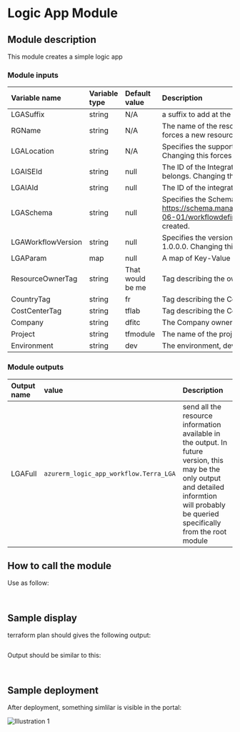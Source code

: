 # Logic App Module

## Module description

This module creates a simple logic app

### Module inputs

| Variable name | Variable type | Default value | Description |
|:--------------|:--------------|:--------------|:------------|
| LGASuffix | string | N/A | a suffix to add at the end of the Logic app name |
| RGName | string | N/A | The name of the resource group in which to create the resources. Changing this forces a new resource to be created. |
| LGALocation | string | N/A | Specifies the supported Azure location where the Logic App Workflow exists. Changing this forces a new resource to be created. |
| LGAISEId | string | null | The ID of the Integration Service Environment to which this Logic App Workflow belongs. Changing this forces a new Logic App Workflow to be created. |
| LGAIAId | string | null | The ID of the integration account linked by this Logic App Workflow. |
| LGASchema | string | null | Specifies the Schema to use for this Logic App Workflow. Defaults to https://schema.management.azure.com/providers/Microsoft.Logic/schemas/2016-06-01/workflowdefinition.json#. Changing this forces a new resource to be created. |
| LGAWorkflowVersion | string | null | Specifies the version of the Schema used for this Logic App Workflow. Defaults to 1.0.0.0. Changing this forces a new resource to be created. |
| LGAParam | map | null | A map of Key-Value pairs. |
| ResourceOwnerTag | string | That would be me | Tag describing the owner |
| CountryTag | string | fr | Tag describing the Country |
| CostCenterTag | string | tflab | Tag describing the Cost Center |
| Company | string | dfitc | The Company owner of the resources |
| Project | string | tfmodule | The name of the project |
| Environment | string | dev | The environment, dev, prod... |  

### Module outputs

| Output name | value | Description |
|:------------|:------|:------------|
| LGAFull | `azurerm_logic_app_workflow.Terra_LGA` | send all the resource information available in the output. In future version, this may be the only output and detailed informtion will probably be queried specifically from the root module |

## How to call the module
 

Use as follow:

```bash



```

## Sample display

terraform plan should gives the following output:

```powershell


```

Output should be similar to this:

```powershell



```

## Sample deployment

After deployment, something simlilar is visible in the portal:

![Illustration 1](./Img/LGA001.png)

